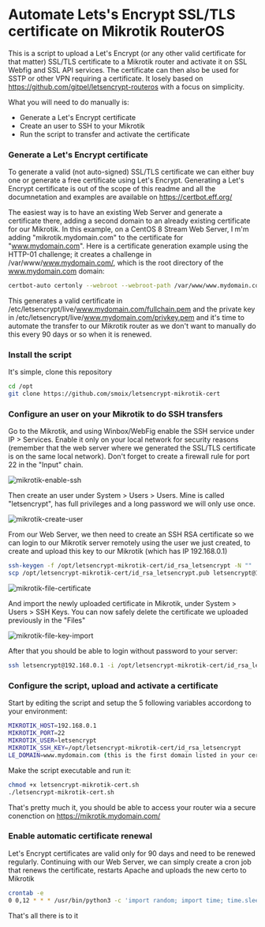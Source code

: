 # Automate Lets's Encrypt SSL/TLS certificate on Mikrotik RouterOS

This is a script to upload a Let's Encrypt (or any other valid certificate for that matter) SSL/TLS certificate to a Mikrotik router and activate it on SSL Webfig and SSL API services. The certificate can then also be used for SSTP or other VPN requiring a certificate. It losely based on https://github.com/gitpel/letsencrypt-routeros with a focus on simplicity.

What you will need to do manually is:
* Generate a Let's Encrypt certificate
* Create an user to SSH to your Mikrotik
* Run the script to transfer and activate the certificate

### Generate a Let's Encrypt certificate
To generate a valid (not auto-signed) SSL/TLS certificate we can either buy one or generate a free certificate using Let's Encrypt. Generating a Let's Encrypt certificate is out of the scope of this readme and all the documnetation and examples are available on https://certbot.eff.org/ 

The easiest way is to have an existing Web Server and generate a certificate there, adding a second domain to an already existing certificate for our Mikrotik. In this example, on a CentOS 8 Stream Web Server, I m'm adding "mikrotik.mydomain.com" to the certificate for "www.mydomain.com". Here is a certificate generation example using the HTTP-01 challenge; it creates a challenge in /var/www/www.mydomain.com/, which is the root directory of the www.mydomain.com domain:
```sh
certbot-auto certonly --webroot --webroot-path /var/www/www.mydomain.com/ --domain www.mydomain.com --domain mikrotik.amydomain.com --email webmaster@mydomain.com
```

This generates a valid certificate in /etc/letsencrypt/live/www.mydomain.com/fullchain.pem and the private key in /etc/letsencrypt/live/www.mydomain.com/privkey.pem and it's time to automate the transfer to our Mikrotik router as we don't want to manually do this every 90 days or so when it is renewed. 

### Install the script 
It's simple, clone this repository
```sh
cd /opt
git clone https://github.com/smoix/letsencrypt-mikrotik-cert
```

### Configure an user on your Mikrotik to do SSH transfers
Go to the Mikrotik, and using Winbox/WebFig enable the SSH service under IP > Services. Enable it only on your local network for security reasons (remember that the web server where we generated the SSL/TLS certificate is on the same local network). Don't forget to create a firewall rule for port 22 in the "Input" chain.

![mikrotik-enable-ssh](https://user-images.githubusercontent.com/22095317/115501618-d39aac00-a273-11eb-8a0a-07096f13900c.png)

Then create an user under System > Users > Users. Mine is called "letsencrypt", has full privileges and a long password we will only use once.

![mikrotik-create-user](https://user-images.githubusercontent.com/22095317/115501601-cbdb0780-a273-11eb-8715-de869de0bd55.png)

From our Web Server, we then need to create an SSH RSA certificate so we can login to our Mikrotik server remotely using the user we just created, to create and upload this key to our Mikrotik (which has IP 192.168.0.1)
```sh
ssh-keygen -f /opt/letsencrypt-mikrotik-cert/id_rsa_letsencrypt -N ""
scp /opt/letsencrypt-mikrotik-cert/id_rsa_letsencrypt.pub letsencrypt@192.168.0.1:id_rsa_letsencrypt.pub
```
![mikrotik-file-certificate](https://user-images.githubusercontent.com/22095317/115501660-e57c4f00-a273-11eb-9bb8-5cea6d30bf97.png)

And import the newly uploaded certificate in Mikrotik, under System > Users > SSH Keys. You can now safely delete the certificate we uploaded previously in the "Files"

![mikrotik-file-key-import](https://user-images.githubusercontent.com/22095317/115501668-e9a86c80-a273-11eb-9ed0-d003f5241b66.png)

After that you should be able to login without password to your server:
```sh
ssh letsencrypt@192.168.0.1 -i /opt/letsencrypt-mikrotik-cert/id_rsa_letsencrypt
```

### Configure the script, upload and activate a certificate
Start by editing the script and setup the 5 following variables accordong to your environment:
```sh
MIKROTIK_HOST=192.168.0.1
MIKROTIK_PORT=22
MIKROTIK_USER=letsencrypt
MIKROTIK_SSH_KEY=/opt/letsencrypt-mikrotik-cert/id_rsa_letsencrypt
LE_DOMAIN=www.mydomain.com (this is the first domain listed in your certificate creation command)
```
Make the script executable and run it:
```sh
chmod +x letsencrypt-mikrotik-cert.sh
./letsencrypt-mikrotik-cert.sh
```
That's pretty much it, you should be able to access your router wia a secure conenction on https://mikrotik.mydomain.com/

### Enable automatic certificate renewal
Let's Encrypt certificates are valid only for 90 days and need to be renewed regularly. Continuing with our Web Server, we can simply create a cron job that renews the certificate, restarts Apache and uploads the new certo to Mikrotik
```sh
crontab -e
0 0,12 * * * /usr/bin/python3 -c 'import random; import time; time.sleep(random.random() * 3600)' && /usr/local/bin/certbot-auto renew --post-hook 'systemctl reload httpd; /opt/letsencrypt-mikrotik-cert/letsencrypt-mikrotik-cert.sh' > /dev/null 2>&1
```
That's all there is to it
